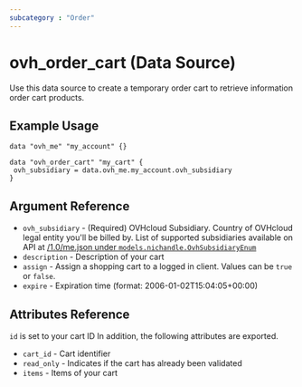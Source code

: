 ```yaml
---
subcategory : "Order"
---
```


# ovh_order_cart (Data Source)

Use this data source to create a temporary order cart to retrieve information order cart products.

## Example Usage

```hcl
data "ovh_me" "my_account" {}

data "ovh_order_cart" "my_cart" {
 ovh_subsidiary = data.ovh_me.my_account.ovh_subsidiary
}
```

## Argument Reference


* `ovh_subsidiary` - (Required) OVHcloud Subsidiary. Country of OVHcloud legal entity you'll be billed by. List of supported subsidiaries available on API at [/1.0/me.json under `models.nichandle.OvhSubsidiaryEnum`](https://eu.api.ovh.com/1.0/me.json)
* `description` - Description of your cart
* `assign` - Assign a shopping cart to a logged in client. Values can be `true` or `false`. 
* `expire` - Expiration time (format: 2006-01-02T15:04:05+00:00)


## Attributes Reference

`id` is set to your cart ID
In addition, the following attributes are exported.

* `cart_id` - Cart identifier
* `read_only` - Indicates if the cart has already been validated
* `items` - Items of your cart
